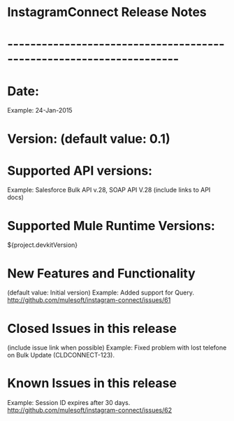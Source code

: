 # InstagramConnect Release Notes
# --------------------------------------------------------------------
# Date: <DD-MMM-YYYY>
Example: 24-Jan-2015
# Version: (default value: 0.1)
# Supported API versions: 
Example: Salesforce Bulk API v.28, SOAP API V.28 (include links to API docs)
# Supported Mule Runtime Versions: 
${project.devkitVersion}
# New Features and Functionality
(default value: Initial version) 
Example: Added support for Query. http://github.com/mulesoft/instagram-connect/issues/61
# Closed Issues in this release 
(include issue link when possible)
Example: Fixed problem with lost telefone on Bulk Update (CLDCONNECT-123).
# Known Issues in this release
Example: Session ID expires after  30 days. http://github.com/mulesoft/instagram-connect/issues/62
